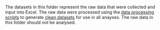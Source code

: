 The datasets in this folder represent the raw data that were collected and input into Excel. The raw data were processed using the [data processing scripts](../script/data-processing-scripts) to generate [clean datasets](../data-clean) for use in all anayses. The raw data in this folder should *not* be analysed.
